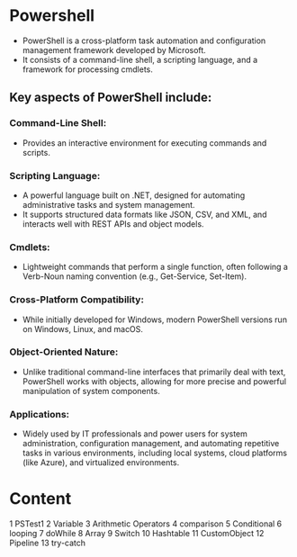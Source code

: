 # Powershell
- PowerShell is a cross-platform task automation and configuration management framework developed by Microsoft. 
- It consists of a command-line shell, a scripting language, and a framework for processing cmdlets.
## Key aspects of PowerShell include:
### Command-Line Shell:
- Provides an interactive environment for executing commands and scripts.
### Scripting Language:
- A powerful language built on .NET, designed for automating administrative tasks and system management. 
- It supports structured data formats like JSON, CSV, and XML, and interacts well with REST APIs and object models.
### Cmdlets:
- Lightweight commands that perform a single function, often following a Verb-Noun naming convention (e.g., Get-Service, Set-Item).
### Cross-Platform Compatibility:
- While initially developed for Windows, modern PowerShell versions run on Windows, Linux, and macOS.
### Object-Oriented Nature:
- Unlike traditional command-line interfaces that primarily deal with text, PowerShell works with objects, allowing for more precise and powerful manipulation of system components.
### Applications:
- Widely used by IT professionals and power users for system administration, configuration management, and automating repetitive tasks in various environments, including local systems, cloud platforms (like Azure), and virtualized environments.

# Content
1 PSTest1
2 Variable
3 Arithmetic Operators
4 comparison
5 Conditional
6 looping
7 doWhile
8 Array
9 Switch
10 Hashtable
11 CustomObject
12 Pipeline
13 try-catch
